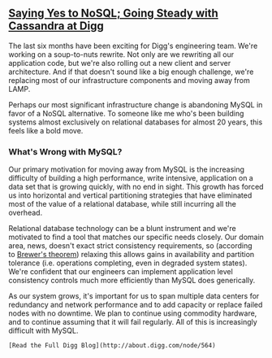 ## [Saying Yes to NoSQL; Going Steady with Cassandra at Digg](/blog/2010/3/10/saying-yes-to-nosql-going-steady-with-cassandra-at-digg.html)

    

    

The last six months have been exciting for Digg's engineering team. We're working on a soup-to-nuts rewrite. Not only are we rewriting all our application code, but we're also rolling out a new client and server architecture. And if that doesn't sound like a big enough challenge, we're replacing most of our infrastructure components and moving away from LAMP.

Perhaps our most significant infrastructure change is abandoning MySQL in favor of a NoSQL alternative. To someone like me who's been building systems almost exclusively on relational databases for almost 20 years, this feels like a bold move.

### What's Wrong with MySQL?

Our primary motivation for moving away from MySQL is the increasing difficulty of building a high performance, write intensive, application on a data set that is growing quickly, with no end in sight. This growth has forced us into horizontal and vertical partitioning strategies that have eliminated most of the value of a relational database, while still incurring all the overhead.

Relational database technology can be a blunt instrument and we're motivated to find a tool that matches our specific needs closely. Our domain area, news, doesn't exact strict consistency requirements, so (according to [Brewer's theorem](http://en.wikipedia.org/wiki/CAP_theorem)) relaxing this allows gains in availability and partition tolerance (i.e. operations completing, even in degraded system states). We're confident that our engineers can implement application level consistency controls much more efficiently than MySQL does generically.

As our system grows, it's important for us to span multiple data centers for redundancy and network performance and to add capacity or replace failed nodes with no downtime. We plan to continue using commodity hardware, and to continue assuming that it will fail regularly. All of this is increasingly difficult with MySQL.

    [Read the Full Digg Blog](http://about.digg.com/node/564)    

    